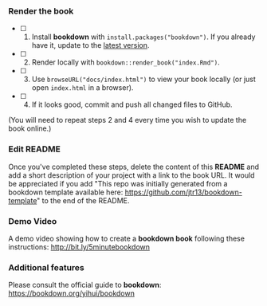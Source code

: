 

### Render the book

- [ ] 1. Install **bookdown** with `install.packages("bookdown")`. If you already have it, update to the [latest version](https://CRAN.R-project.org/package=bookdown).

- [ ] 2. Render locally with `bookdown::render_book("index.Rmd")`.

- [ ] 3. Use `browseURL("docs/index.html")` to view your book locally (or just open `index.html` in a browser).

- [ ] 4. If it looks good, commit and push all changed files to GitHub. 

(You will need to repeat steps 2 and 4 every time you wish to update the book online.)

### Edit README

Once you've completed these steps, delete the content of this **README** and add a short description of your project with a link to the book URL. It would be appreciated if you add "This repo was initially generated from a bookdown template available here: https://github.com/jtr13/bookdown-template" to the end of the README.

### Demo Video

A demo video showing how to create a **bookdown book** following these instructions: http://bit.ly/5minutebookdown

### Additional features

Please consult the official guide to **bookdown**: https://bookdown.org/yihui/bookdown

